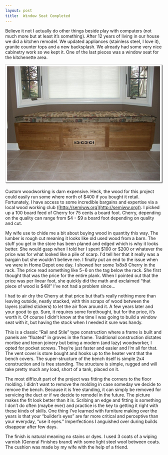 ```yaml
---
layout: post
title:  Window Seat Completed
---
```

Believe it not I actually do other things beside play with computers (not much more but at least it’s something). After 12 years of living in our house we did a kitchen remodel. We updated appliances (stainless steel, I love it), granite counter tops and a new backsplash. We already had some very nice cabinetry work so we kept it. One of the last pieces was a window seat for the kitchenette area.

[![CIMG2178](/cdn/images/blog/WindowSeatCompleted_A2A8/CIMG2178_thumb.jpg)](/cdn/images/blog/WindowSeatCompleted_A2A8/CIMG2178.jpg)

Custom woodworking is darn expensive. Heck, the wood for this project could easily run some where north of $400 if you bought it retail. Fortunately, I have access to some incredible bargains and expertise via a local wood working club ([http://semiww.org](http://semiww.org)). I picked up a 100 board feed of Cherry for 75 cents a board foot. Cherry, depending on the quality can range from $4 - $9 a board foot depending on quality and cut.

My wife use to chide me a bit about buying wood in quantity this way. The lumber is rough cut meaning it looks like old used wood from a barn. The stuff you get in the store has been planed and edged which is why it looks better. She would gasp when I told her I spent $100 or $200 or whatever the price was for what looked like a pile of scarp. I'd tell her that it really was a bargain but she wouldn’t believe me. I finally put an end to the issue when we were in Home Depot one day. I showed her some 1x8x8 Cherry in the rack. The price read something like $5-$6 on the tag below the rack. She first thought that was the price for the entire plank. When I pointed out that the price was per linear foot, she quickly did the math and exclaimed “that piece of wood is $48!” I’ve not had a problem since… 

I had to air dry the Cherry at that price but that’s really nothing more than leaving outside, neatly stacked, with thin scraps of wood between the layers (called stickers) to let the air flow around it. A few years later and your good to go. Sure, it requires some forethought, but for the price, it’s worth it. Of course I didn’t know at the time I was going to build a window seat with it, but having the stock when I needed it sure was handy.

This is a classic “Rail and Stile” type construction where a frame is built and panels are “floated” in groves in the frame. Traditional construction dictates mortise and tenon joinery but being a modern (and lazy) woodworker, I opted for pocket screws. They’re just faster and easier and I’m all for that. The vent cover is store bought and hooks up to the heater vent that the bench covers. The super-structure of the bench itself is simple 2x4 construction and is free standing. The structure is simple, rugged and will take pretty much any load, short of a tank, placed on it.

The most difficult part of the project was fitting the corners to the floor molding. I didn’t want to remove the molding in case someday we decide to remove the bench. Because it is free standing, it can simply be removed for servicing the duct or if we decide to remodel in the future. The picture makes the fit look better than it is. Scribing an edge and fitting is something I don’t do often (maybe ever) and practice is the key to getting it right with these kinds of skills. One thing I’ve learned with furniture making over the years is that your “builder’s eyes” are far more critical and perceptive than your everyday, “use it eyes.” Imperfections I anguished over during builds disappear after few days.

The finish is natural meaning no stains or dyes. I used 3 coats of a wiping varnish (General Finishes brand) with some light steel wool between coats. The cushion was made by my wife with the help of a friend.
